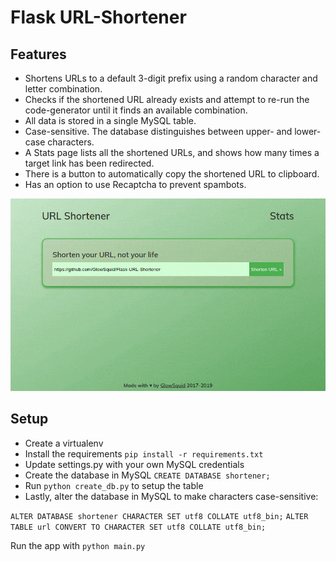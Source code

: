 # Flask URL-Shortener

## Features

- Shortens URLs to a default 3-digit prefix using a random character and letter combination.
- Checks if the shortened URL already exists and attempt to re-run the code-generator until it finds an available combination.
- All data is stored in a single MySQL table.
- Case-sensitive. The database distinguishes between upper- and lower-case characters.
- A Stats page lists all the shortened URLs, and shows how many times a target link has been redirected.
- There is a button to automatically copy the shortened URL to clipboard.
- Has an option to use Recaptcha to prevent spambots.

![Screenshot](https://github.com/GlowSquid/Flask-URL-Shortener/blob/master/screenshot.gif)

## Setup

- Create a virtualenv
- Install the requirements `pip install -r requirements.txt`
- Update settings.py with your own MySQL credentials
- Create the database in MySQL `CREATE DATABASE shortener;`
- Run `python create_db.py` to setup the table
- Lastly, alter the database in MySQL to make characters case-sensitive:

`ALTER DATABASE shortener CHARACTER SET utf8 COLLATE utf8_bin;`
`ALTER TABLE url CONVERT TO CHARACTER SET utf8 COLLATE utf8_bin;`

Run the app with `python main.py`
